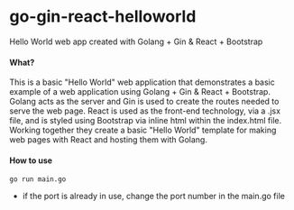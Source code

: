 # go-gin-react-helloworld
Hello World web app created with Golang + Gin & React + Bootstrap

#### What?
This is a basic "Hello World" web application that demonstrates a basic example of a web application using Golang + Gin & React + Bootstrap. Golang acts as the server and Gin is used to create the routes needed to serve the web page. React is used as the front-end technology, via a .jsx file, and is styled using Bootstrap via inline html within the index.html file. Working together they create a basic "Hello World" template for making web pages with React and hosting them with Golang.

#### How to use

` go run main.go `

* if the port is already in use, change the port number in the main.go file
